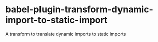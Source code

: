 # babel-plugin-transform-dynamic-import-to-static-import
A transform to translate dynamic imports to static imports
